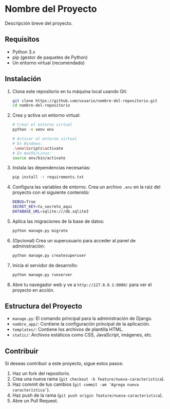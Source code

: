 # Nombre del Proyecto

Descripción breve del proyecto.

## Requisitos

- Python 3.x
- pip (gestor de paquetes de Python)
- Un entorno virtual (recomendado)

## Instalación

1. Clona este repositorio en tu máquina local usando Git:

    ```bash
    git clone https://github.com/usuario/nombre-del-repositorio.git
    cd nombre-del-repositorio
    ```

2. Crea y activa un entorno virtual:

    ```bash
    # Crear el entorno virtual
    python -m venv env

    # Activar el entorno virtual
    # En Windows:
    .\env\Scripts\activate
    # En macOS/Linux:
    source env/bin/activate
    ```

3. Instala las dependencias necesarias:

    ```bash
    pip install -r requirements.txt
    ```

4. Configura las variables de entorno. Crea un archivo `.env` en la raíz del proyecto con el siguiente contenido:

    ```bash
    DEBUG=True
    SECRET_KEY=tu_secreto_aqui
    DATABASE_URL=sqlite:///db.sqlite3
    ```

5. Aplica las migraciones de la base de datos:

    ```bash
    python manage.py migrate
    ```

6. (Opcional) Crea un superusuario para acceder al panel de administración:

    ```bash
    python manage.py createsuperuser
    ```

7. Inicia el servidor de desarrollo:

    ```bash
    python manage.py runserver
    ```

8. Abre tu navegador web y ve a `http://127.0.0.1:8000/` para ver el proyecto en acción.

## Estructura del Proyecto

- `manage.py`: El comando principal para la administración de Django.
- `nombre_app/`: Contiene la configuración principal de la aplicación.
- `templates/`: Contiene los archivos de plantilla HTML.
- `static/`: Archivos estáticos como CSS, JavaScript, imágenes, etc.

## Contribuir

Si deseas contribuir a este proyecto, sigue estos pasos:

1. Haz un fork del repositorio.
2. Crea una nueva rama (`git checkout -b feature/nueva-caracteristica`).
3. Haz commit de tus cambios (`git commit -am 'Agrega nueva característica'`).
4. Haz push de la rama (`git push origin feature/nueva-caracteristica`).
5. Abre un Pull Request.